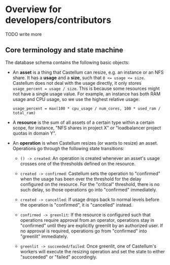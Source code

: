 # Overview for developers/contributors

TODO write more

## Core terminology and state machine

The database schema contains the following basic objects:

- An **asset** is a thing that Castellum can resize, e.g. an instance or an NFS
  share. It has a **usage** and a **size**, such that `0 <= usage <= size`.
  Castellum does not deal with the usage directly, it only stores
  `usage_percent = usage / size`. This is because some resources might not have
  a single usage value. For example, an instance has both RAM usage and CPU
  usage, so we use the highest relative usage:

  ```
  usage_percent = max(100 * cpu_usage / num_cores, 100 * used_ram / total_ram)
  ```

- A **resource** is the sum of all assets of a certain type within a certain
  scope, for instance, "NFS shares in project X" or "loadbalancer project
  quotas in domain Y".

- An **operation** is when Castellum resizes (or wants to resize) an asset.
  Operations go through the following state transitions:

  - `() -> created`: An operation is created whenever an asset's usage crosses
    one of the thresholds defined on the resource.

  - `created -> confirmed`: Castellum sets the operation to "confirmed" when
    the usage has been over the threshold for the delay configured on the
    resource. For the "critical" threshold, there is no such delay, so those
    operations go into "confirmed" immediately.

  - `created -> cancelled`: If usage drops back to normal levels before the
    operation is "confirmed", it is "cancelled" instead.

  - `confirmed -> greenlit`: If the resource is configured such that operations
    require approval from an operator, operations stay in "confirmed" until
    they are explicitly greenlit by an authorized user. If no approval is
    required, operations go from "confirmed" into "greenlit" immediately.

  - `greenlit -> succeeded/failed`: Once greenlit, one of Castellum's workers
    will execute the resizing operation and set the state to either "succeeded"
    or "failed" accordingly.

